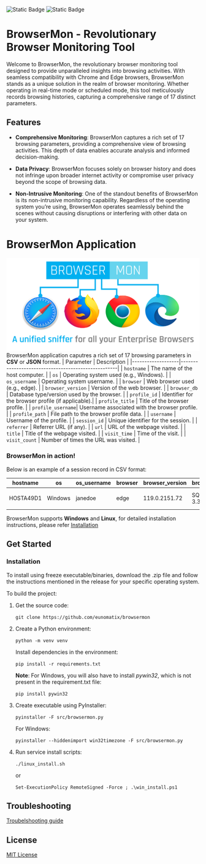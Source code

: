 <!-- [![BrowserMon][repo_logo_img]][repo_url] -->

![Static Badge](https://img.shields.io/badge/Version-1.3.0-brightgreen)
![Static Badge](https://img.shields.io/badge/License-MIT-blue)

# BrowserMon - Revolutionary Browser Monitoring Tool

Welcome to BrowserMon, the revolutionary browser monitoring tool designed to provide unparalleled insights into browsing activities. With seamless compatibility with Chrome and Edge browsers, BrowserMon stands as a unique solution in the realm of browser monitoring. Whether operating in real-time mode or scheduled mode, this tool meticulously records browsing histories, capturing a comprehensive range of 17 distinct parameters.

## Features

- **Comprehensive Monitoring**: BrowserMon captures a rich set of 17 browsing parameters, providing a comprehensive view of browsing activities. This depth of data enables accurate analysis and informed decision-making.

- **Data Privacy**: BrowserMon focuses solely on browser history and does not infringe upon broader internet activity or compromise user privacy beyond the scope of browsing data.

- **Non-Intrusive Monitoring**: One of the standout benefits of BrowserMon is its non-intrusive monitoring capability. Regardless of the operating system you’re using, BrowserMon operates seamlessly behind the scenes without causing disruptions or interfering with other data on your system.
# BrowserMon Application
![browsemon](/images/browsermon-3.png)
BrowserMon application caputres a rich set of 17 browsing parameters in **CSV** or **JSON** format. 
| Parameter         | Description                                        |
|-------------------|----------------------------------------------------|
| `hostname`        | The name of the host computer.                     |
| `os`              | Operating system used (e.g., Windows).             |
| `os_username`     | Operating system username.                         |
| `browser`         | Web browser used (e.g., edge).                     |
| `browser_version` | Version of the web browser.                        |
| `browser_db`      | Database type/version used by the browser.         |
| `profile_id`      | Identifier for the browser profile (if applicable).|
| `profile_title`   | Title of the browser profile.                      |
| `profile_username`| Username associated with the browser profile.      |
| `profile_path`    | File path to the browser profile data.             |
| `username`        | Username of the profile.                           |
| `session_id`      | Unique identifier for the session.                 |
| `referrer`        | Referrer URL (if any).                             |
| `url`             | URL of the webpage visited.                        |
| `title`           | Title of the webpage visited.                      |
| `visit_time`      | Time of the visit.                                 |
| `visit_count`     | Number of times the URL was visited.               |

### BrowserMon in action!

Below is an example of a session record in CSV format:

| hostname        | os      | os_username | browser | browser_version | browser_db   | profile_id | profile_title | profile_username | profile_path                                            | username    | session_id | referrer | url                                                                                                                                                                                                 | title            | visit_time         | visit_count |
|-----------------|---------|-------------|---------|-----------------|--------------|------------|---------------|------------------|---------------------------------------------------------|-------------|------------|----------|-----------------------------------------------------------------------------------------------------------------------------------------------------------------------------------------------------|------------------|--------------------|-------------|
| HOSTA49D1 | Windows | janedoe | edge    | 119.0.2151.72   | SQLite 3.35.5 |            | Profile 1     |                  | C:\Users\JaneDoe\AppData\Local\Microsoft\Edge\User Data\Default | janedoe | 1207030021 |          | https://www.example.com | Example Domain | 2023-11-24 04:27:16 | 1           |

BrowserMon  supports **Windows** and **Linux**, for detailed installation instructions, please refer [Installation](#installation)

## Get Started

### Installation

To install using freeze executable/binaries, download the .zip file and follow the instructions mentioned in the release for your specific operating system.

To build the project:

1. Get the source code:
    ```
    git clone https://github.com/eunomatix/browsermon
    ```

2. Create a Python environment:
    ```
    python -m venv venv
    ```
    Install dependencies in the environment:
    ```
    pip install -r requirements.txt
    ```
    **Note**: For Windows, you will also have to install *pywin32*, which is not present in the requirement.txt file:
    ```
    pip install pywin32
    ```

3. Create executable using PyInstaller:
    ```
    pyinstaller -F src/browsermon.py
    ```
    For Windows:
    ```
    pyinstaller --hiddenimport win32timezone -F src/browsermon.py
    ```

4. Run service install scripts:
    ```
    ./linux_install.sh
    ```
    or
    ```
    Set-ExecutionPolicy RemoteSigned -Force ; .\win_install.ps1
    ```
## Troubleshooting
[Troubelshooting guide](docs/Troubeshoot.md)

## License

[MIT License](/LICENSE)

[repo_logo_img]: https://browsermon.ai/wp-content/uploads/2023/08/BrowserMon-Logo.png
[repo_url]: https://github.com/eunomatix/browsermon
[linux-logo]: https://browsermon.ai/wp-content/uploads/2023/08/Linux.png
[windows-logo]: https://browsermon.ai/wp-content/uploads/2023/08/Windows-11.png